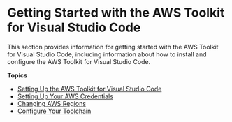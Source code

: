 # Getting Started with the AWS Toolkit for Visual Studio Code<a name="getting-started"></a>

This section provides information for getting started with the AWS Toolkit for Visual Studio Code, including information about how to install and configure the AWS Toolkit for Visual Studio Code\.

**Topics**
+ [Setting Up the AWS Toolkit for Visual Studio Code](setup-toolkit.md)
+ [Setting Up Your AWS Credentials](setup-credentials.md)
+ [Changing AWS Regions](setup-region.md)
+ [Configure Your Toolchain](setup-toolchain.md)